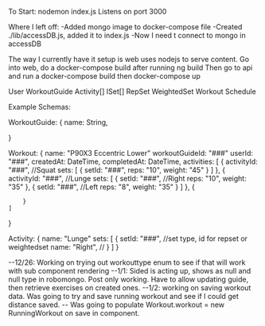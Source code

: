 To Start:
nodemon index.js
Listens on port 3000

Where I left off:
    -Added mongo image to docker-compose file
    -Created ./lib/accessDB.js, added it to index.js
    -Now I need t connect to mongo in accessDB


The way I currently have it setup is web uses nodejs to serve content.
Go into web, do a docker-compose build after running ng build
Then go to api and run a docker-compose build then docker-compose up

User
WorkoutGuide
    Activity[]
        ISet[]
            RepSet
            WeightedSet
Workout
Schedule


Example Schemas:

WorkoutGuide: {
    name: String,
    
}


Workout: {
    name: "P90X3 Eccentric Lower"
    workoutGuideId: "###"
    userId: "###",
    createdAt: DateTime,
    completedAt: DateTime,
    activities: [
        {
            activityId: "###", //Squat
            sets: [
                {
                    setId: "###",
                    reps: "10",
                    weight: "45"
                }
            ]
        },
        {
            activityId: "###", //Lunge
            sets: [
                {
                    setId: "###", //Right
                    reps: "10",
                    weight: "35"
                },
                {
                    setId: "###", //Left
                    reps: "8",
                    weight: "35"
                }
            ]
        },
        {

        }
    ]
}

Activity: {
    name: "Lunge"
    sets: [
        {
            setId: "###", //set type, id for repset or weightedset
            name: "Right", //
        }
    ]
}

--12/26: Working on trying out workouttype enum to see if that will work with sub component rendering
--1/1: Sided is acting up, shows as null and null type in robomongo. Post only working. Have to 
  allow updating guide, then retrieve exercises on created ones.
--1/2: working on saving workout data. Was going to try and save running workout and see if I could get distance saved.
 -- Was going to populate Workout.workout  = new RunningWorkout on save in component.
